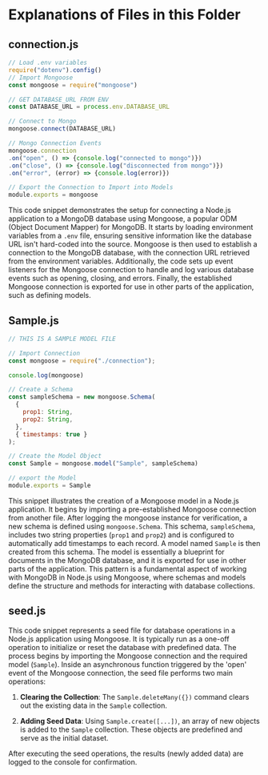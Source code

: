 # Explanations of Files in this Folder

## connection.js

```js
// Load .env variables
require("dotenv").config()
// Import Mongoose
const mongoose = require("mongoose")

// GET DATABASE_URL FROM ENV
const DATABASE_URL = process.env.DATABASE_URL

// Connect to Mongo
mongoose.connect(DATABASE_URL)

// Mongo Connection Events
mongoose.connection
.on("open", () => {console.log("connected to mongo")})
.on("close", () => {console.log("disconnected from mongo")})
.on("error", (error) => {console.log(error)})

// Export the Connection to Import into Models
module.exports = mongoose
```

This code snippet demonstrates the setup for connecting a Node.js application to a MongoDB database using Mongoose, a popular ODM (Object Document Mapper) for MongoDB. It starts by loading environment variables from a `.env` file, ensuring sensitive information like the database URL isn't hard-coded into the source. Mongoose is then used to establish a connection to the MongoDB database, with the connection URL retrieved from the environment variables. Additionally, the code sets up event listeners for the Mongoose connection to handle and log various database events such as opening, closing, and errors. Finally, the established Mongoose connection is exported for use in other parts of the application, such as defining models.

## Sample.js

```js
// THIS IS A SAMPLE MODEL FILE

// Import Connection
const mongoose = require("./connection");

console.log(mongoose)

// Create a Schema
const sampleSchema = new mongoose.Schema(
  {
    prop1: String,
    prop2: String,
  },
  { timestamps: true }
);

// Create the Model Object
const Sample = mongoose.model("Sample", sampleSchema)

// export the Model
module.exports = Sample
```

This snippet illustrates the creation of a Mongoose model in a Node.js application. It begins by importing a pre-established Mongoose connection from another file. After logging the mongoose instance for verification, a new schema is defined using `mongoose.Schema`. This schema, `sampleSchema`, includes two string properties (`prop1` and `prop2`) and is configured to automatically add timestamps to each record. A model named `Sample` is then created from this schema. The model is essentially a blueprint for documents in the MongoDB database, and it is exported for use in other parts of the application. This pattern is a fundamental aspect of working with MongoDB in Node.js using Mongoose, where schemas and models define the structure and methods for interacting with database collections.

## seed.js

This code snippet represents a seed file for database operations in a Node.js application using Mongoose. It is typically run as a one-off operation to initialize or reset the database with predefined data. The process begins by importing the Mongoose connection and the required model (`Sample`). Inside an asynchronous function triggered by the 'open' event of the Mongoose connection, the seed file performs two main operations: 

1. **Clearing the Collection**: The `Sample.deleteMany({})` command clears out the existing data in the `Sample` collection.

2. **Adding Seed Data**: Using `Sample.create([...])`, an array of new objects is added to the `Sample` collection. These objects are predefined and serve as the initial dataset.

After executing the seed operations, the results (newly added data) are logged to the console for confirmation.